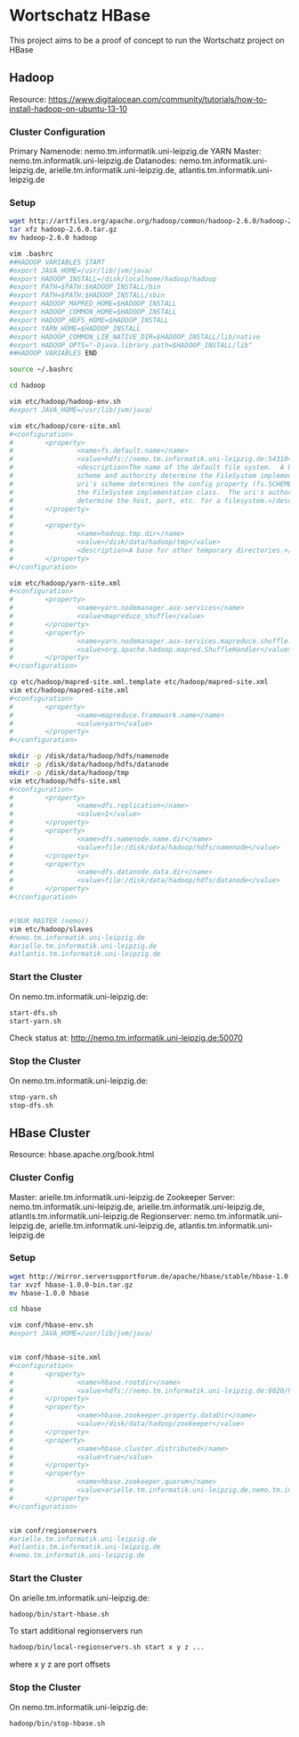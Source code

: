 # Wortschatz HBase

This project aims to be a proof of concept to run the Wortschatz project on HBase

## Hadoop

Resource: https://www.digitalocean.com/community/tutorials/how-to-install-hadoop-on-ubuntu-13-10

### Cluster Configuration
Primary Namenode: nemo.tm.informatik.uni-leipzig.de
YARN Master: nemo.tm.informatik.uni-leipzig.de
Datanodes: nemo.tm.informatik.uni-leipzig.de, arielle.tm.informatik.uni-leipzig.de, atlantis.tm.informatik.uni-leipzig.de

### Setup

```bash
wget http://artfiles.org/apache.org/hadoop/common/hadoop-2.6.0/hadoop-2.6.0.tar.gz
tar xfz hadoop-2.6.0.tar.gz 
mv hadoop-2.6.0 hadoop

vim .bashrc
##HADOOP VARIABLES START
#export JAVA_HOME=/usr/lib/jvm/java/
#export HADOOP_INSTALL=/disk/localhome/hadoop/hadoop
#export PATH=$PATH:$HADOOP_INSTALL/bin
#export PATH=$PATH:$HADOOP_INSTALL/sbin
#export HADOOP_MAPRED_HOME=$HADOOP_INSTALL
#export HADOOP_COMMON_HOME=$HADOOP_INSTALL
#export HADOOP_HDFS_HOME=$HADOOP_INSTALL
#export YARN_HOME=$HADOOP_INSTALL
#export HADOOP_COMMON_LIB_NATIVE_DIR=$HADOOP_INSTALL/lib/native
#export HADOOP_OPTS="-Djava.library.path=$HADOOP_INSTALL/lib"
##HADOOP VARIABLES END

source ~/.bashrc

cd hadoop

vim etc/hadoop/hadoop-env.sh
#export JAVA_HOME=/usr/lib/jvm/java/

vim etc/hadoop/core-site.xml
#<configuration>
#        <property>
#                <name>fs.default.name</name>
#                <value>hdfs://nemo.tm.informatik.uni-leipzig.de:54310</value>
#                <description>The name of the default file system.  A URI whose
#                scheme and authority determine the FileSystem implementation.  The
#                uri's scheme determines the config property (fs.SCHEME.impl) naming
#                the FileSystem implementation class.  The uri's authority is used to
#                determine the host, port, etc. for a filesystem.</description>
#        </property>
#
#        <property>
#                <name>hadoop.tmp.dir</name>
#                <value>/disk/data/hadoop/tmp</value>
#                <description>A base for other temporary directories.</description>
#        </property>
#</configuration>

vim etc/hadoop/yarn-site.xml
#<configuration>
#        <property>
#                <name>yarn.nodemanager.aux-services</name>
#                <value>mapreduce_shuffle</value>
#        </property>
#        <property>
#                <name>yarn.nodemanager.aux-services.mapreduce.shuffle.class</name>
#                <value>org.apache.hadoop.mapred.ShuffleHandler</value>
#        </property>
#</configuration>

cp etc/hadoop/mapred-site.xml.template etc/hadoop/mapred-site.xml
vim etc/hadoop/mapred-site.xml
#<configuration>
#        <property>
#                <name>mapreduce.framework.name</name>
#                <value>yarn</value>
#        </property>
#</configuration>

mkdir -p /disk/data/hadoop/hdfs/namenode
mkdir -p /disk/data/hadoop/hdfs/datanode
mkdir -p /disk/data/hadoop/tmp
vim etc/hadoop/hdfs-site.xml
#<configuration>
#        <property>
#                <name>dfs.replication</name>
#                <value>1</value>
#        </property>
#        <property>
#                <name>dfs.namenode.name.dir</name>
#                <value>file:/disk/data/hadoop/hdfs/namenode</value>
#        </property>
#        <property>
#                <name>dfs.datanode.data.dir</name>
#                <value>file:/disk/data/hadoop/hdfs/datanode</value>
#        </property>
#</configuration>


#(NUR MASTER (nemo))
vim etc/hadoop/slaves
#nemo.tm.informatik.uni-leipzig.de
#arielle.tm.informatik.uni-leipzig.de
#atlantis.tm.informatik.uni-leipzig.de
```

### Start the Cluster

On nemo.tm.informatik.uni-leipzig.de:
```bash
start-dfs.sh
start-yarn.sh
```

Check status at: http://nemo.tm.informatik.uni-leipzig.de:50070

### Stop the Cluster

On nemo.tm.informatik.uni-leipzig.de:
```bash
stop-yarn.sh
stop-dfs.sh
```

## HBase Cluster

Resource: hbase.apache.org/book.html

### Cluster Config

Master: arielle.tm.informatik.uni-leipzig.de
Zookeeper Server: nemo.tm.informatik.uni-leipzig.de, arielle.tm.informatik.uni-leipzig.de, atlantis.tm.informatik.uni-leipzig.de
Regionserver: nemo.tm.informatik.uni-leipzig.de, arielle.tm.informatik.uni-leipzig.de, atlantis.tm.informatik.uni-leipzig.de

### Setup

```bash
wget http://mirror.serversupportforum.de/apache/hbase/stable/hbase-1.0.0-bin.tar.gz
tar xvzf hbase-1.0.0-bin.tar.gz
mv hbase-1.0.0 hbase

cd hbase

vim conf/hbase-env.sh
#export JAVA_HOME=/usr/lib/jvm/java/


vim conf/hbase-site.xml
#<configuration>
#        <property>
#                <name>hbase.rootdir</name>
#                <value>hdfs://nemo.tm.informatik.uni-leipzig.de:8020/hbase</value>
#        </property>
#        <property>
#                <name>hbase.zookeeper.property.dataDir</name>
#                <value>/disk/data/hadoop/zookeeper</value>
#        </property>
#        <property>
#                <name>hbase.cluster.distributed</name>
#                <value>true</value>
#        </property>
#        <property>
#                <name>hbase.zookeeper.quorum</name>
#                <value>arielle.tm.informatik.uni-leipzig.de,nemo.tm.informatik.uni-leipzig.de,atlantis.tm.informatik.uni-leipzig.de</value>
#        </property>
#</configuration>


vim conf/regionservers
#arielle.tm.informatik.uni-leipzig.de
#atlantis.tm.informatik.uni-leipzig.de
#nemo.tm.informatik.uni-leipzig.de
```

### Start the Cluster

On arielle.tm.informatik.uni-leipzig.de:
```bash
hadoop/bin/start-hbase.sh
```

To start additional regionservers run
```bash
hadoop/bin/local-regionservers.sh start x y z ...
```
where x y z are port offsets

### Stop the Cluster

On nemo.tm.informatik.uni-leipzig.de:
```bash
hadoop/bin/stop-hbase.sh
```